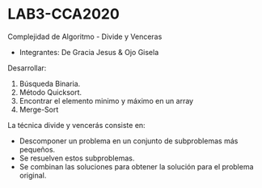 # LAB3-CCA2020
Complejidad de Algoritmo - Divide y Venceras
- Integrantes: De Gracia Jesus & Ojo Gisela

Desarrollar:
1. Búsqueda Binaria.
2. Método Quicksort.
3. Encontrar el elemento minimo y máximo en un array
4. Merge-Sort

La técnica divide y vencerás consiste en: 

- Descomponer un problema en un conjunto de subproblemas más pequeños.
- Se resuelven estos subproblemas.
- Se combinan las soluciones para obtener la solución para el problema original.
